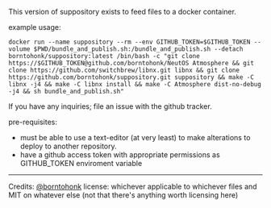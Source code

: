 This version of suppository exists to feed files to a docker container.

example usage:

```
docker run --name suppository --rm --env GITHUB_TOKEN=$GITHUB_TOKEN --volume $PWD/bundle_and_publish.sh:/bundle_and_publish.sh --detach borntohonk/suppository:latest /bin/bash -c "git clone https://$GITHUB_TOKEN@github.com/borntohonk/NeutOS Atmosphere && git clone https://github.com/switchbrew/libnx.git libnx && git clone https://github.com/borntohonk/suppository.git suppository && make -C libnx -j4 && make -C libnx install && make -C Atmosphere dist-no-debug -j4 && sh bundle_and_publish.sh"
```

If you have any inquiries; file an issue with the github tracker.

pre-requisites: 
* must be able to use a text-editor (at very least) to make alterations to deploy to another repository.
* have a github access token with appropriate permissions as GITHUB_TOKEN enviroment variable

---
Credits: [@borntohonk](https://github.com/borntohonk)
license: whichever applicable to whichever files and MIT on whatever else (not that there's anything worth licensing here)
